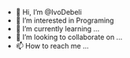 - 👋 Hi, I’m @IvoDebeli
- 👀 I’m interested in Programing
- 🌱 I’m currently learning ...
- 💞️ I’m looking to collaborate on ...
- 📫 How to reach me ...

<!---
IvoDebeli/IvoDebeli is a ✨ special ✨ repository because its `README.md` (this file) appears on your GitHub profile.
You can click the Preview link to take a look at your changes.
--->
